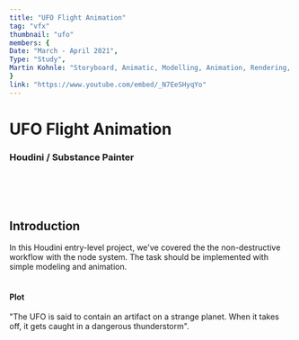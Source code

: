 ```yaml
---
title: "UFO Flight Animation"
tag: "vfx"
thumbnail: "ufo"
members: {
Date: "March - April 2021",
Type: "Study",    
Martin Kohnle: "Storyboard, Animatic, Modelling, Animation, Rendering, Music",
}
link: "https://www.youtube.com/embed/_N7EeSHyqYo"
---
```

# UFO Flight Animation

### Houdini / Substance Painter <br /> <br />

<team :members="members" :link="link" type="Animation" title="Media"></team>
<br /> <br />
## Introduction

In this Houdini entry-level project, we've covered the the non-destructive workflow with the node system. The task should be implemented with simple modeling and animation.
<br /> <br />

#### Plot
"The UFO is said to contain an artifact on a strange planet. When it takes off, it gets caught in a dangerous thunderstorm".
<br /> <br />

<image-loader height="overview_image_portrait" image="vfx/ufo"></image-loader>

